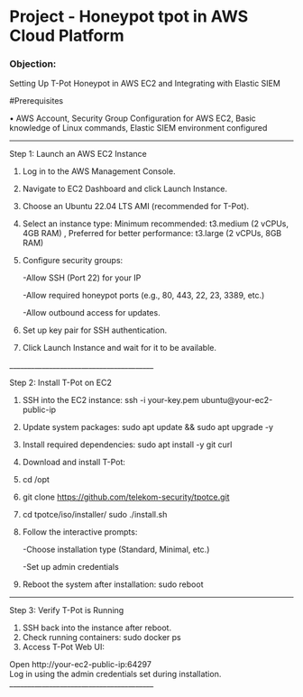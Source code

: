 # Project - Honeypot tpot in AWS Cloud Platform

### Objection: 
Setting Up T-Pot Honeypot in AWS EC2 and Integrating with Elastic SIEM 

#Prerequisites

•	AWS Account, Security Group Configuration for AWS EC2, Basic knowledge of Linux commands, Elastic SIEM environment configured
________________________________________
Step 1: Launch an AWS EC2 Instance
1.	Log in to the AWS Management Console.
2.	Navigate to EC2 Dashboard and click Launch Instance.
3.	Choose an Ubuntu 22.04 LTS AMI (recommended for T-Pot).
4.	Select an instance type:
Minimum recommended: t3.medium (2 vCPUs, 4GB RAM) , Preferred for better performance: t3.large (2 vCPUs, 8GB RAM)
5.	Configure security groups:
   
    -Allow SSH (Port 22) for your IP
  	
    -Allow required honeypot ports (e.g., 80, 443, 22, 23, 3389, etc.)

    -Allow outbound access for updates.
   
7.	Set up key pair for SSH authentication.
8.	Click Launch Instance and wait for it to be available.
<div></div><div></div>
________________________________________

Step 2: Install T-Pot on EC2
1.	SSH into the EC2 instance:
ssh -i your-key.pem ubuntu@your-ec2-public-ip
2.	Update system packages:
sudo apt update && sudo apt upgrade -y
3.	Install required dependencies:
sudo apt install -y git curl
4.	Download and install T-Pot:
5.	cd /opt
6.	git clone https://github.com/telekom-security/tpotce.git
7.	cd tpotce/iso/installer/
sudo ./install.sh
8.	Follow the interactive prompts:

    -Choose installation type (Standard, Minimal, etc.)

    -Set up admin credentials

9.	Reboot the system after installation:
sudo reboot
________________________________________

Step 3: Verify T-Pot is Running
1.	SSH back into the instance after reboot.
2.	Check running containers:
sudo docker ps
3.	Access T-Pot Web UI:
<div>Open http://your-ec2-public-ip:64297</div>
<div>Log in using the admin credentials set during installation.</div>
________________________________________
